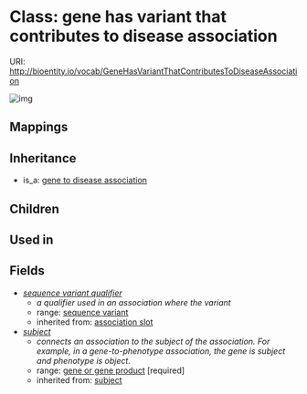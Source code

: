# Class: gene has variant that contributes to disease association




URI: http://bioentity.io/vocab/GeneHasVariantThatContributesToDiseaseAssociation

![img](http://yuml.me/diagram/nofunky/class/\[GeneToDiseaseAssociation]^-\[GeneHasVariantThatContributesToDiseaseAssociation],%20\[GeneHasVariantThatContributesToDiseaseAssociation]-%20sequence_variant_qualifier%20%3F>\[SequenceVariant],%20\[GeneHasVariantThatContributesToDiseaseAssociation]-%20subject>\[GeneOrGeneProduct],%20)
## Mappings

## Inheritance

 *  is_a: [gene to disease association](GeneToDiseaseAssociation.md)
## Children

## Used in

## Fields

 * _[sequence variant qualifier](sequence_variant_qualifier.md)_
    * _a qualifier used in an association where the variant_
    * range: [sequence variant](SequenceVariant.md)
    * inherited from: [association slot](association_slot.md)
 * _[subject](subject.md)_
    * _connects an association to the subject of the association. For example, in a gene-to-phenotype association, the gene is subject and phenotype is object._
    * range: [gene or gene product](GeneOrGeneProduct.md) [required]
    * inherited from: [subject](subject.md)
